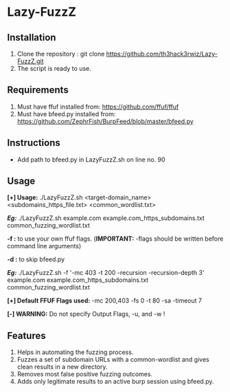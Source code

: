 # Lazy-FuzzZ

## Installation

1. Clone the repository : git clone https://github.com/th3hack3rwiz/Lazy-FuzzZ.git
2. The script is ready to use. 

## Requirements

1. Must have ffuf installed from: https://github.com/ffuf/ffuf
2. Must have bfeed.py installed from: https://github.com/ZephrFish/BurpFeed/blob/master/bfeed.py

## Instructions

- Add path to bfeed.py in LazyFuzzZ.sh on line no. 90

## Usage

**[+] Usage:** ./LazyFuzzZ.sh  <target-domain_name> <subdomains_https_file.txt> <common_wordlist.txt>  

***Eg:*** ./LazyFuzzZ.sh  example.com example.com_https_subdomains.txt   common_fuzzing_wordlist.txt

  **-f :** to use your own ffuf flags. (**IMPORTANT:** -flags should be written before command line arguments)
  
  **-d :** to skip bfeed.py 

 ***Eg:*** ./LazyFuzzZ.sh -f '-mc 403 -t 200 -recursion -recursion-depth 3'  example.com example.com_https_subdomains.txt   common_fuzzing_wordlist.txt

 **[+] Default FFUF Flags used:** -mc 200,403 -fs 0 -t 80 -sa -timeout 7

 **[-] WARNING:** Do not specify Output Flags, -u, and -w !

## Features 

1. Helps in automating the fuzzing process.
2. Fuzzes a set of subdomain URLs with a common-wordlist and gives clean results in a new directory.  
3. Removes most false positive fuzzing outcomes.
4. Adds only legitimate results to an active burp session using bfeed.py.
